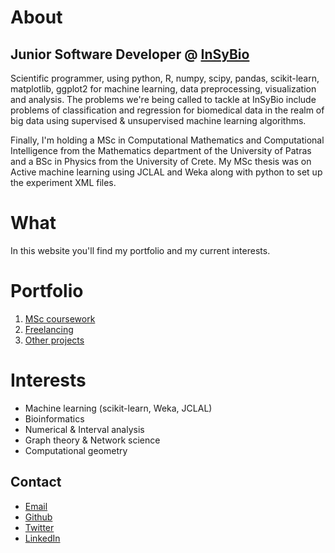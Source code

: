 # About

## Junior Software Developer @ [InSyBio](https://www.insybio.com)

Scientific programmer, using python, R, numpy, scipy, pandas, scikit-learn, matplotlib, ggplot2 for machine learning, data preprocessing, visualization and analysis. The problems we're being called to tackle at InSyBio include problems of classification and regression for biomedical data in the realm of big data using supervised & unsupervised machine learning algorithms.

Finally, I'm holding a MSc in Computational Mathematics and Computational Intelligence from the Mathematics department of the University of Patras and a BSc in Physics from the University of Crete. My MSc thesis was on Active machine learning using JCLAL and Weka along with python to set up the experiment XML files.

# What

In this website you'll find my portfolio and my current interests.

# Portfolio

1. [MSc coursework](port/msc-coursework.md)
2. [Freelancing](port/freelancing.md)
3. [Other projects](port/other.md)

# Interests

- Machine learning (scikit-learn, Weka, JCLAL)
- Bioinformatics
- Numerical & Interval analysis
- Graph theory & Network science
- Computational geometry

## Contact

- [Email](mailto:mlliarm@yandex.com)
- [Github](https://github.com/mlliarm)
- [Twitter](https://twitter.com/mlliarm)
- [LinkedIn](https://www.linkedin.com/in/mlliarm/)
